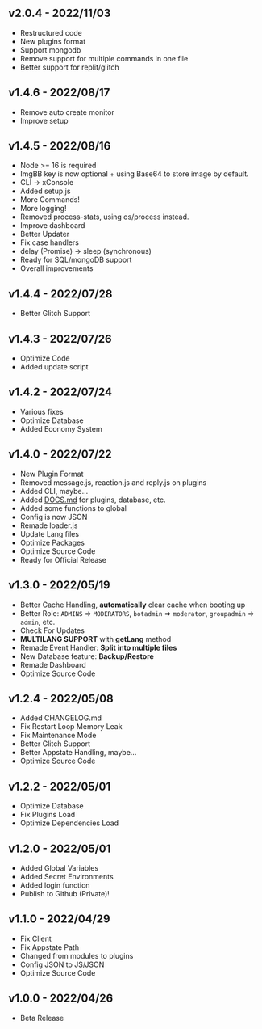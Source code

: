 ## v2.0.4 - 2022/11/03
- Restructured code
- New plugins format
- Support mongodb
- Remove support for multiple commands in one file
- Better support for replit/glitch

## v1.4.6 - 2022/08/17
- Remove auto create monitor
- Improve setup

## v1.4.5 - 2022/08/16
- Node >= 16 is required
- ImgBB key is now optional + using Base64 to store image by default.
- CLI -> xConsole
- Added setup.js
- More Commands!
- More logging!
- Removed process-stats, using os/process instead.
- Improve dashboard
- Better Updater
- Fix case handlers
- delay (Promise) -> sleep (synchronous)
- Ready for SQL/mongoDB support
- Overall improvements


## v1.4.4 - 2022/07/28
- Better Glitch Support

## v1.4.3 - 2022/07/26
- Optimize Code
- Added update script

## v1.4.2 - 2022/07/24
- Various fixes
- Optimize Database
- Added Economy System

## v1.4.0 - 2022/07/22
- New Plugin Format
- Removed message.js, reaction.js and reply.js on plugins
- Added CLI, maybe...
- Added [DOCS.md](https://github.com/XaviaTeam/XaviaBot/blob/main/DOCS.md) for plugins, database, etc.
- Added some functions to global
- Config is now JSON
- Remade loader.js
- Update Lang files
- Optimize Packages
- Optimize Source Code
- Ready for Official Release


## v1.3.0 - 2022/05/19
- Better Cache Handling, **automatically** clear cache when booting up
- Better Role: `ADMINS` => `MODERATORS`, `botadmin` => `moderator`, `groupadmin` => `admin`, etc.
- Check For Updates
- **MULTILANG SUPPORT** with **getLang** method
- Remade Event Handler: **Split into multiple files**
- New Database feature: **Backup/Restore**
- Remade Dashboard
- Optimize Source Code


## v1.2.4 - 2022/05/08
- Added CHANGELOG.md
- Fix Restart Loop Memory Leak
- Fix Maintenance Mode
- Better Glitch Support
- Better Appstate Handling, maybe...
- Optimize Source Code


## v1.2.2 - 2022/05/01
- Optimize Database
- Fix Plugins Load
- Optimize Dependencies Load


## v1.2.0 - 2022/05/01
- Added Global Variables
- Added Secret Environments
- Added login function
- Publish to Github (Private)!

## v1.1.0 - 2022/04/29
- Fix Client
- Fix Appstate Path
- Changed from modules to plugins
- Config JSON to JS/JSON
- Optimize Source Code

## v1.0.0 - 2022/04/26
- Beta Release
